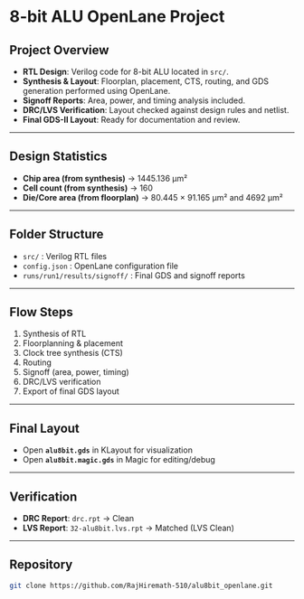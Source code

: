 # 8-bit ALU OpenLane Project

## Project Overview
- **RTL Design**: Verilog code for 8-bit ALU located in `src/`.
- **Synthesis & Layout**: Floorplan, placement, CTS, routing, and GDS generation performed using OpenLane.
- **Signoff Reports**: Area, power, and timing analysis included.
- **DRC/LVS Verification**: Layout checked against design rules and netlist.
- **Final GDS-II Layout**: Ready for documentation and review.

---

## Design Statistics
- **Chip area (from synthesis)** → 1445.136 µm²  
- **Cell count (from synthesis)** → 160  
- **Die/Core area (from floorplan)** → 80.445 × 91.165 µm² and 4692 µm²  

---

## Folder Structure
- `src/` : Verilog RTL files  
- `config.json` : OpenLane configuration file  
- `runs/run1/results/signoff/` : Final GDS and signoff reports  

---

## Flow Steps
1. Synthesis of RTL  
2. Floorplanning & placement  
3. Clock tree synthesis (CTS)  
4. Routing  
5. Signoff (area, power, timing)  
6. DRC/LVS verification  
7. Export of final GDS layout  

---

## Final Layout
- Open **`alu8bit.gds`** in KLayout for visualization  
- Open **`alu8bit.magic.gds`** in Magic for editing/debug  
  

---

## Verification
- **DRC Report**: `drc.rpt` → Clean  
- **LVS Report**: `32-alu8bit.lvs.rpt` →  Matched (LVS Clean)  

---

## Repository
```bash
git clone https://github.com/RajHiremath-510/alu8bit_openlane.git
